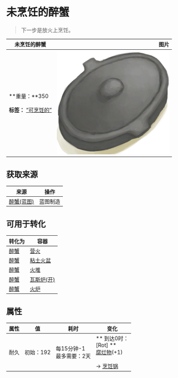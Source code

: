# 未烹饪的醉蟹  
> 下一步是放火上烹饪。  
  
  未烹饪的醉蟹  |   图片   
 ----  |  ----:   
 **重量：**350<br><br>**标签：**	[“可烹饪的”](tag_Cookable.md)  |  <img decoding="async" src="Sprite/CookingPotClosed.png" href="a.md" style="max-width:300px;max-height:300px;">   
  
## 获取来源  
来源  |  操作  
----  |  ----  
[醉蟹(蓝图)](Bp_DrunkenCrab.md)  |  蓝图制造  
## 可用于转化  
转化为  |  容器  
----  |  ----  
[醉蟹](DrunkenCrab.md)  |  [营火](Campfire.md)  
[醉蟹](DrunkenCrab.md)  |  [粘土火盆](ClayFirePit.md)  
[醉蟹](DrunkenCrab.md)  |  [火堆](Fire.md)  
[醉蟹](DrunkenCrab.md)  |  [瓦斯炉(开)](GasCookerOn.md)  
[醉蟹](DrunkenCrab.md)  |  [火炉](Stove.md)  
## 属性   
属性  |  值  |  耗时  |  变化  
----  |  ----  |  ----  |  ----  
耐久  |  初始：192  |  每15分钟-1<br>最多需要：2天  |  ** 到达0时： **<br>** [Rot] **<br>  [腐烂物](RottenRemains.md)(+1)<br><br>→ [烹饪锅](CookingPot.md)  
